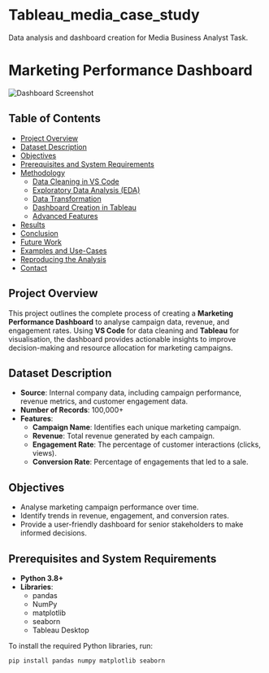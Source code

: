 # Tableau_media_case_study
Data analysis and dashboard creation for Media Business Analyst Task.
# Marketing Performance Dashboard

![Dashboard Screenshot](path/to/screenshot.png)

## Table of Contents
- [Project Overview](#project-overview)
- [Dataset Description](#dataset-description)
- [Objectives](#objectives)
- [Prerequisites and System Requirements](#prerequisites-and-system-requirements)
- [Methodology](#methodology)
    - [Data Cleaning in VS Code](#data-cleaning-in-vs-code)
    - [Exploratory Data Analysis (EDA)](#exploratory-data-analysis-eda)
    - [Data Transformation](#data-transformation)
    - [Dashboard Creation in Tableau](#dashboard-creation-in-tableau)
    - [Advanced Features](#advanced-features)
- [Results](#results)
- [Conclusion](#conclusion)
- [Future Work](#future-work)
- [Examples and Use-Cases](#examples-and-use-cases)
- [Reproducing the Analysis](#reproducing-the-analysis)
- [Contact](#contact)

## Project Overview
This project outlines the complete process of creating a **Marketing Performance Dashboard** to analyse campaign data, revenue, and engagement rates. Using **VS Code** for data cleaning and **Tableau** for visualisation, the dashboard provides actionable insights to improve decision-making and resource allocation for marketing campaigns.

## Dataset Description
- **Source**: Internal company data, including campaign performance, revenue metrics, and customer engagement data.
- **Number of Records**: 100,000+
- **Features**:
  - **Campaign Name**: Identifies each unique marketing campaign.
  - **Revenue**: Total revenue generated by each campaign.
  - **Engagement Rate**: The percentage of customer interactions (clicks, views).
  - **Conversion Rate**: Percentage of engagements that led to a sale.

## Objectives
- Analyse marketing campaign performance over time.
- Identify trends in revenue, engagement, and conversion rates.
- Provide a user-friendly dashboard for senior stakeholders to make informed decisions.

## Prerequisites and System Requirements
- **Python 3.8+**
- **Libraries**:
  - pandas
  - NumPy
  - matplotlib
  - seaborn
  - Tableau Desktop

To install the required Python libraries, run:
```bash
pip install pandas numpy matplotlib seaborn

